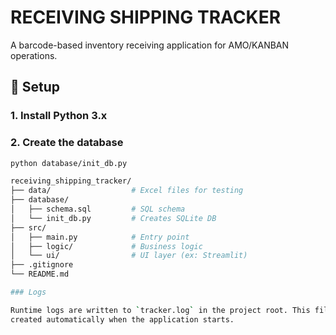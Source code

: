 # RECEIVING SHIPPING TRACKER

A barcode-based inventory receiving application for AMO/KANBAN operations.

## 💾 Setup

### 1. Install Python 3.x

### 2. Create the database

```bash
python database/init_db.py

receiving_shipping_tracker/
├── data/                  # Excel files for testing
├── database/
│   ├── schema.sql         # SQL schema
│   └── init_db.py         # Creates SQLite DB
├── src/
│   ├── main.py            # Entry point
│   ├── logic/             # Business logic
│   └── ui/                # UI layer (ex: Streamlit)
├── .gitignore
└── README.md

### Logs

Runtime logs are written to `tracker.log` in the project root. This file is
created automatically when the application starts.
